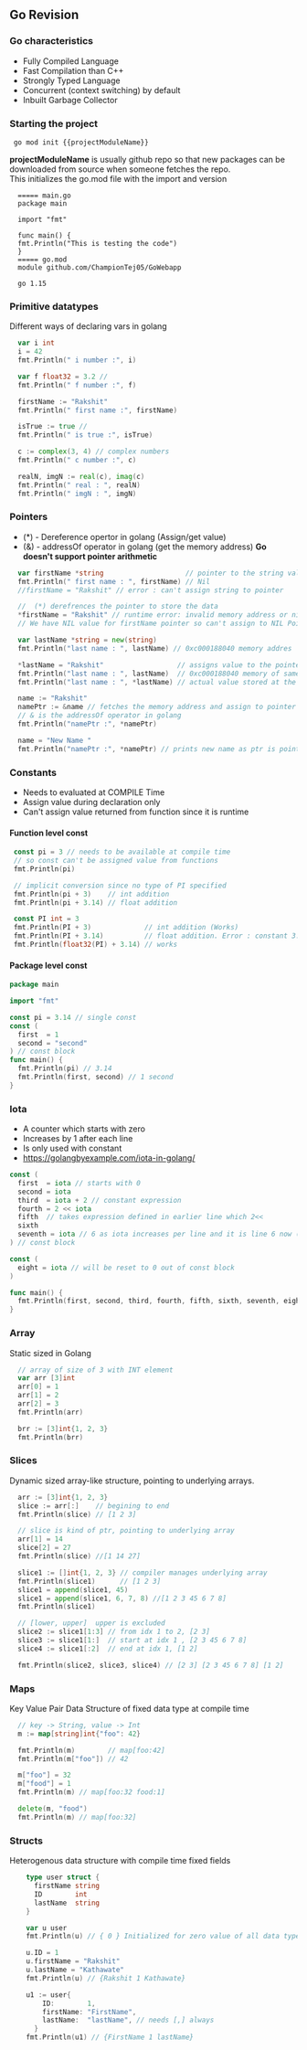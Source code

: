 ## Go Revision

### Go characteristics 
* Fully Compiled Language 
* Fast Compilation than C++
* Strongly Typed Language 
* Concurrent (context switching) by default
* Inbuilt Garbage Collector

### Starting the project 
``` go mod init {{projectModuleName}}```

**projectModuleName** is usually github repo so that new packages can be downloaded from source when someone fetches the repo.  
This initializes the go.mod file with the import and version

```
  ===== main.go
  package main

  import "fmt"

  func main() {
  fmt.Println("This is testing the code")
  }
  ===== go.mod
  module github.com/ChampionTej05/GoWebapp

  go 1.15
  ```

### Primitive datatypes
Different ways of declaring vars in golang 
```go
  var i int
  i = 42
  fmt.Println(" i number :", i)

  var f float32 = 3.2 //
  fmt.Println(" f number :", f)

  firstName := "Rakshit"
  fmt.Println(" first name :", firstName)

  isTrue := true //
  fmt.Println(" is true :", isTrue)

  c := complex(3, 4) // complex numbers
  fmt.Println(" c number :", c)

  realN, imgN := real(c), imag(c)
  fmt.Println(" real : ", realN)
  fmt.Println(" imgN : ", imgN)
  ```

### Pointers 

 - (*) - Dereference opertor in golang (Assign/get value)
 - (&) - addressOf operator in golang (get the memory address)
 **Go doesn't support pointer arithmetic** 
```go
  var firstName *string                    // pointer to the string value
  fmt.Println(" first name : ", firstName) // Nil
  //firstName = "Rakshit" // error : can't assign string to pointer

  //  (*) derefrences the pointer to store the data
  *firstName = "Rakshit" // runtime error: invalid memory address or nil pointer dereference 
  // We have NIL value for firstName pointer so can't assign to NIL Pointer

  var lastName *string = new(string)
  fmt.Println("last name : ", lastName) // 0xc000188040 memory addres

  *lastName = "Rakshit"                  // assigns value to the pointer memory
  fmt.Println("last name : ", lastName)  // 0xc000188040 memory of same pointer
  fmt.Println("last name : ", *lastName) // actual value stored at the memory

  name := "Rakshit"
  namePtr := &name // fetches the memory address and assign to pointer
  // & is the addressOf operator in golang
  fmt.Println("namePtr :", *namePtr)

  name = "New Name "
  fmt.Println("namePtr :", *namePtr) // prints new name as ptr is pointing to memory
  ```
 

### Constants 
 - Needs to evaluated at COMPILE Time
 - Assign value during declaration only 
 - Can't assign value returned from function since it is runtime 

  #### Function level const 
 ```go
  const pi = 3 // needs to be available at compile time
  // so const can't be assigned value from functions
  fmt.Println(pi)

  // implicit conversion since no type of PI specified
  fmt.Println(pi + 3)    // int addition
  fmt.Println(pi + 3.14) // float addition

  const PI int = 3
  fmt.Println(PI + 3)             // int addition (Works)
  fmt.Println(PI + 3.14)          // float addition. Error : constant 3.14 truncated to integer
  fmt.Println(float32(PI) + 3.14) // works
  ```

  #### Package level const 
  ```go
  package main

  import "fmt"

  const pi = 3.14 // single const
  const (
    first  = 1
    second = "second"
  ) // const block
  func main() {
    fmt.Println(pi) // 3.14
    fmt.Println(first, second) // 1 second
  }
  ```

### Iota 
  - A counter which starts with zero
  - Increases by 1 after each line
  - Is only used with constant 
  - https://golangbyexample.com/iota-in-golang/

  ```go
  const (
    first  = iota // starts with 0
    second = iota
    third  = iota + 2 // constant expression
    fourth = 2 << iota
    fifth  // takes expression defined in earlier line which 2<<
    sixth
    seventh = iota // 6 as iota increases per line and it is line 6 now (start with 0) 
  ) // const block

  const (
    eight = iota // will be reset to 0 out of const block
  )

  func main() {
    fmt.Println(first, second, third, fourth, fifth, sixth, seventh, eight) // 0 1 4 16 32 64 6 0
  }
  ```


### Array 
  Static sized in Golang 
  ```go
    // array of size of 3 with INT element
    var arr [3]int
    arr[0] = 1
    arr[1] = 2
    arr[2] = 3
    fmt.Println(arr)

    brr := [3]int{1, 2, 3}
    fmt.Println(brr)
  ```

### Slices
  Dynamic sized array-like structure, pointing to underlying arrays.
  ```go
    arr := [3]int{1, 2, 3}
    slice := arr[:]    // begining to end
    fmt.Println(slice) // [1 2 3]

    // slice is kind of ptr, pointing to underlying array
    arr[1] = 14
    slice[2] = 27
    fmt.Println(slice) //[1 14 27]

    slice1 := []int{1, 2, 3} // compiler manages underlying array
    fmt.Println(slice1)      // [1 2 3]
    slice1 = append(slice1, 45)
    slice1 = append(slice1, 6, 7, 8) //[1 2 3 45 6 7 8]
    fmt.Println(slice1)

    // [lower, upper]  upper is excluded
    slice2 := slice1[1:3] // from idx 1 to 2, [2 3]
    slice3 := slice1[1:]  // start at idx 1 , [2 3 45 6 7 8]
    slice4 := slice1[:2]  // end at idx 1, [1 2]

    fmt.Println(slice2, slice3, slice4) // [2 3] [2 3 45 6 7 8] [1 2]
  ```
    
### Maps 
  Key Value Pair Data Structure of fixed data type at compile time
  ```go
    // key -> String, value -> Int
    m := map[string]int{"foo": 42}

    fmt.Println(m)        // map[foo:42]
    fmt.Println(m["foo"]) // 42

    m["foo"] = 32
    m["food"] = 1
    fmt.Println(m) // map[foo:32 food:1]

    delete(m, "food")
    fmt.Println(m) // map[foo:32]
  ```

### Structs 
  Heterogenous data structure with compile time fixed fields
```go
    type user struct {
      firstName string
      ID        int
      lastName  string
    }

    var u user
    fmt.Println(u) // { 0 } Initialized for zero value of all data types

    u.ID = 1
    u.firstName = "Rakshit"
    u.lastName = "Kathawate"
    fmt.Println(u) // {Rakshit 1 Kathawate}

    u1 := user{
        ID:        1,
        firstName: "FirstName",
        lastName:  "lastName", // needs [,] always
      }
    fmt.Println(u1) // {FirstName 1 lastName}
  ```
    



